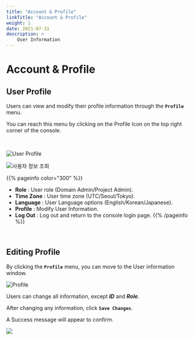 ```yaml
---
title: "Account & Profile"
linkTitle: "Account & Profile"
weight: 1
date: 2021-07-31
description: >
    User Information
---
```

# Account & Profile

## User Profile

Users can view and modify their profile information through the **`Profile`** menu.

You can reach this menu by clicking on the Profile Icon on the top right corner of the console.

<br>

![User Profile](/ko/docs/guides_v1/my_account/profile_img/profile_img_01.png)

![&#xC0AC;&#xC6A9;&#xC790; &#xC815;&#xBCF4; &#xC870;&#xD68C;](/ko/docs/guides_v1/my_account/profile_img/profile_img_02.png)


{{% pageinfo color="300" %}}
* **Role** : User role \(Domain Admin/Project Admin\).
* **Time Zone** : User time zone \(UTC/Seoul/Tokyo\).
* **Language** : User Language options \(English/Korean/Japanese\).
* **Profile** : Modify User Information.
* **Log Out** : Log out and return to the console login page.
{{% /pageinfo %}}

<br>


## Editing Profile

By clicking the **`Profile`** menu, you can move to the User information window.

![Profile](/ko/docs/guides_v1/my_account/profile_img/profile_img_03.png)

Users can change all information, except _**ID**_ and _**Role**_. 

After changing any information, click **`Save Changes`**.

A Success message will appear to confirm.

![](/ko/docs/guides_v1/my_account/profile_img/profile_img_04.png)

### 
